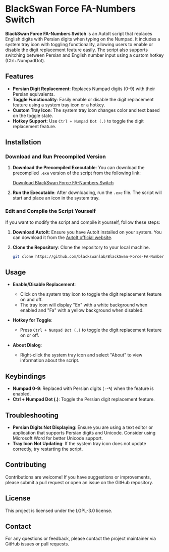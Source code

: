 # BlackSwan Force FA-Numbers Switch

**BlackSwan Force FA-Numbers Switch** is an AutoIt script that replaces English digits with Persian digits when typing on the Numpad. It includes a system tray icon with toggling functionality, allowing users to enable or disable the digit replacement feature easily. The script also supports switching between Persian and English number input using a custom hotkey (Ctrl+NumpadDot).

## Features

- **Persian Digit Replacement**: Replaces Numpad digits (0-9) with their Persian equivalents.
- **Toggle Functionality**: Easily enable or disable the digit replacement feature using a system tray icon or a hotkey.
- **Custom Tray Icon**: The system tray icon changes color and text based on the toggle state.
- **Hotkey Support**: Use `Ctrl + Numpad Dot (.)` to toggle the digit replacement feature.

## Installation

### Download and Run Precompiled Version

1. **Download the Precompiled Executable**: You can download the precompiled `.exe` version of the script from the following link:

   [Download BlackSwan Force FA-Numbers Switch](https://github.com/blackswanlab/BlackSwan-Force-FA-Numbers-Switch/releases/latest/download/BlackSwan_Force_FANumbers_Switch.exe)

2. **Run the Executable**: After downloading, run the `.exe` file. The script will start and place an icon in the system tray.

### Edit and Compile the Script Yourself

If you want to modify the script and compile it yourself, follow these steps:

1. **Download AutoIt**: Ensure you have AutoIt installed on your system. You can download it from the [AutoIt official website](https://www.autoitscript.com/site/autoit/downloads/).

2. **Clone the Repository**: Clone the repository to your local machine.

   ```bash
   git clone https://github.com/blackswanlab/BlackSwan-Force-FA-Numbers-Switch.git


## Usage

- **Enable/Disable Replacement**:
  - Click on the system tray icon to toggle the digit replacement feature on and off.
  - The tray icon will display "En" with a white background when enabled and "Fa" with a yellow background when disabled.

- **Hotkey for Toggle**:
  - Press `Ctrl + Numpad Dot (.)` to toggle the digit replacement feature on or off.

- **About Dialog**:
  - Right-click the system tray icon and select "About" to view information about the script.

## Keybindings

- **Numpad 0-9**: Replaced with Persian digits (۰-۹) when the feature is enabled.
- **Ctrl + Numpad Dot (.)**: Toggle the Persian digit replacement feature.

## Troubleshooting

- **Persian Digits Not Displaying**: Ensure you are using a text editor or application that supports Persian digits and Unicode. Consider using Microsoft Word for better Unicode support.
- **Tray Icon Not Updating**: If the system tray icon does not update correctly, try restarting the script.

## Contributing

Contributions are welcome! If you have suggestions or improvements, please submit a pull request or open an issue on the GitHub repository.

## License

This project is licensed under the LGPL-3.0 license.

## Contact

For any questions or feedback, please contact the project maintainer via GitHub issues or pull requests.